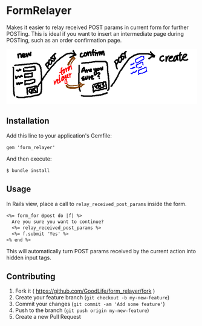 # FormRelayer

Makes it easier to relay received POST params in current form for further POSTing. This is ideal if you want to insert an intermediate page during POSTing, such as an order confirmation page.

![](https://github.com/GoodLife/form_relayer/blob/master/explain.png)

## Installation

Add this line to your application's Gemfile:

    gem 'form_relayer'

And then execute:

    $ bundle install

## Usage

In Rails view, place a call to `relay_received_post_params` inside the form.

    <%= form_for @post do |f| %>
      Are you sure you want to continue?
      <%= relay_received_post_params %>
      <%= f.submit 'Yes' %>
    <% end %>

This will automatically turn POST params received by the current action into hidden input tags.

## Contributing

1. Fork it ( https://github.com/GoodLife/form_relayer/fork )
2. Create your feature branch (`git checkout -b my-new-feature`)
3. Commit your changes (`git commit -am 'Add some feature'`)
4. Push to the branch (`git push origin my-new-feature`)
5. Create a new Pull Request
